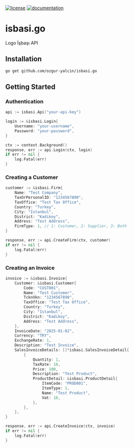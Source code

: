 [![license](https://img.shields.io/:license-mit-blue.svg)](https://github.com/ozgur-yalcin/isbasi.go/blob/master/LICENSE.md)
[![documentation](https://pkg.go.dev/badge/github.com/ozgur-yalcin/isbasi.go)](https://pkg.go.dev/github.com/ozgur-yalcin/isbasi.go/src)

# isbasi.go
Logo İşbaşı API

## Installation

```bash
go get github.com/ozgur-yalcin/isbasi.go
```

## Getting Started

### Authentication

```go
api := isbasi.Api("your-api-key")

login := &isbasi.Login{
    Username: "your-username",
    Password: "your-password",
}

ctx := context.Background()
response, err := api.Login(ctx, login)
if err != nil {
    log.Fatal(err)
}
```

### Creating a Customer

```go
customer := &isbasi.Firm{
    Name: "Test Company",
    TaxOrPersonalID: "1234567890",
    TaxOffice: "Test Tax Office",
    Country: "Turkey",
    City: "Istanbul",
    District: "Kadikoy",
    Address: "Test Address",
    FirmType: 1, // 1: Customer, 2: Supplier, 3: Both
}

response, err := api.CreateFirm(ctx, customer)
if err != nil {
    log.Fatal(err)
}
```

### Creating an Invoice

```go
invoice := &isbasi.Invoice{
    Customer: &isbasi.Customer{
        Code: "CUST001",
        Name: "Test Customer",
        TcknVkn: "1234567890",
        TaxOffice: "Test Tax Office",
        Country: "Turkey",
        City: "Istanbul",
        District: "Kadikoy",
        Address: "Test Address",
    },
    InvoiceDate: "2025-01-02",
    Currency: "TRY",
    ExchangeRate: 1,
    Description: "Test Invoice",
    SalesInvoiceDetails: []*isbasi.SalesInvoiceDetail{
        {
            Quantity: 1,
            TaxRate: 18,
            Price: 100,
            Description: "Test Product",
            ProductDetail: &isbasi.ProductDetail{
                ItemCode: "PROD001",
                ItemType: 1,
                Name: "Test Product",
                Vat: 18,
            },
        },
    },
}

response, err := api.CreateInvoice(ctx, invoice)
if err != nil {
    log.Fatal(err)
}
```
